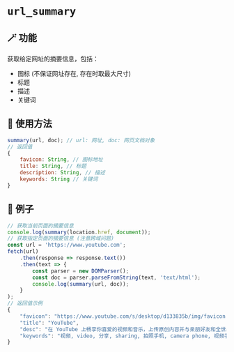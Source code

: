 # `url_summary`

## 🪄 功能

获取给定网址的摘要信息，包括：

- 图标 (不保证网址存在, 存在时取最大尺寸)
- 标题
- 描述
- 关键词

## 📖 使用方法

```javascript
summary(url, doc); // url: 网址, doc: 网页文档对象
// 返回值
{
    favicon: String, // 图标地址
    title: String, // 标题
    description: String, // 描述
    keywords: String // 关键词
}
```

## 🍻 例子

```javascript
// 获取当前页面的摘要信息
console.log(summary(location.href, document));
// 获取指定页面的摘要信息 (注意跨域问题)
const url = 'https://www.youtube.com';
fetch(url)
    .then(response => response.text())
    .then(text => {
        const parser = new DOMParser();
        const doc = parser.parseFromString(text, 'text/html');
        console.log(summary(url, doc));
    }
);
// 返回值示例
{
    "favicon": "https://www.youtube.com/s/desktop/d133835b/img/favicon.ico",
    "title": "YouTube",
    "desc": "在 YouTube 上畅享你喜爱的视频和音乐，上传原创内容并与亲朋好友和全世界观众分享你的视频。",
    "keywords": "视频, video, 分享, sharing, 拍照手机, camera phone, 视频手机, video phone, 免费, free, 上传, upload"
}
```
